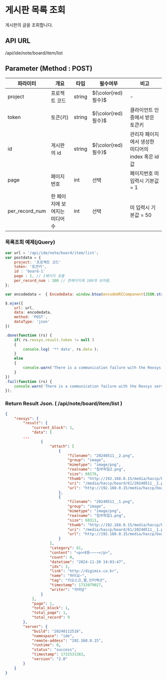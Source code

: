 게시판 목록 조회
==========================

게시판의 글을 조회합니다.

## API URL

/api/ide/note/board/item/list

## Parameter (Method : POST)

|파라미터|개요|타입|필수여부|비고|
|---|---|---|---|---|
|project|프로젝트 코드|string|${\color{red}필수}$|-|
|token|토큰(키)|string|${\color{red}필수}$|클라이언트 인증에서 받은 토큰키|
|id|게시판의 id|string|${\color{red}필수}$|관리자 페이지에서 생성한 미디어의 index 혹은 id 값|
|page|페이지번호|int|선택|페이지번호 미 입력시 기본값 = 1 |
|per_record_num|한 페이지에 보여지는 미디어수|int|선택|미 입력시 기본값 = 50|

### 목록조회 예제(jQuery)

```javascript
var url = '/api/ide/note/board/item/list';
var postdata = {
	project: '프로젝트 코드'
	token: '토큰키',
	id : 'board-1'
	page : 1, // 1페이지 호출
	per_record_num : 100 // 한페이지에 100개 보여줌.
};

var encodedata =  { EncodeData: window.btoa(encodeURIComponent(JSON.stringify( postdata ))) };

$.ajax({
	url: url,
	data: encodedata,
	method: 'POST',
	dataType: 'json'
})

.done(function (rs) {
	if( rs.rexsys.result.token != null )
	{
		console.log( '** data', rs.data );	
	}
	else
	{
		console.warn('There is a communication failure with the Rexsys server.');
	}
})
.fail(function (rs) {
	console.warn('There is a communication failure with the Rexsys server.');
});
```

### Return Result Json. ( /api/note/board/item/list )

```json
{
    "rexsys": {
        "result": {
            "current_block": 1,
            "data": [
		...
                {
                    "attach": [
                        {
                            "filename": "20240511__2.png",
                            "group": "image",
                            "mimetype": "image/png",
                            "realname": "첨부파일2.png",
                            "size": 68176,
                            "thumb": "http://192.168.0.15/media/haccp/board/61/thumb_20240511__2.png",
                            "uri": "/media/haccp/board/61/20240511__2.png",
                            "url": "http://192.168.0.15/media/haccp/board/61/20240511__2.png"
                        },
                        {
                            "filename": "20240511__1.png",
                            "group": "image",
                            "mimetype": "image/png",
                            "realname": "첨부파일1.png",
                            "size": 68311,
                            "thumb": "http://192.168.0.15/media/haccp/board/61/thumb_20240511__1.png",
                            "uri": "/media/haccp/board/61/20240511__1.png",
                            "url": "http://192.168.0.15/media/haccp/board/61/20240511__1.png"
                        }
                    ],
                    "category": 61,
                    "content": "<p>내용~~~~</p>",
                    "count": 0,
                    "datetime": "2024-11-20 14:03:47",
                    "idx": 3,
                    "link": "http://digimix.co.kr",
                    "name": "하이요~",
                    "tag": "키오스크,웹,인터렉션",
                    "timestamp": 1732079027,
                    "writer": "차마담"
                }
            ],
            "page": 1,
            "total_block": 1,
            "total_page": 1,
            "total_record": 9
        },
        "server": {
            "build": "20240112518",
            "namespace": "ide",
            "remote-addess": "192.168.0.15",
            "runtime": 0,
            "status": "success",
            "timestamp": 1732531383,
            "version": "2.0"
        }
    }
}
```
